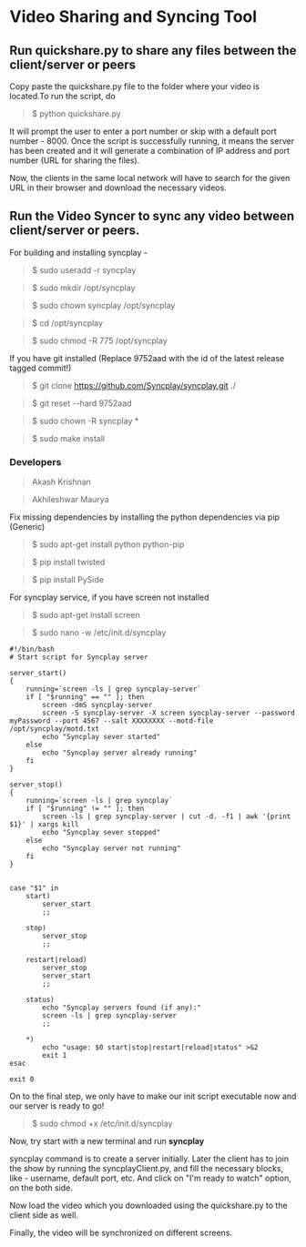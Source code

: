 # Video Sharing and Syncing Tool

## Run quickshare.py to share any files between the client/server or peers

Copy paste the quickshare.py file to the folder where your video is located.To run the script, do

> $ python quickshare.py 

It will prompt the user to enter a port number or skip with a default port number - 8000. Once the script is successfully running, it means the server has been created and it will generate a combination of IP address and port number (URL for sharing the files).

Now, the clients in the same local network will have to search for the given URL in their browser and download the necessary videos.

## Run the Video Syncer to sync any video between client/server or peers.

For building and installing syncplay - 

> $ sudo useradd -r syncplay

> $ sudo mkdir /opt/syncplay

> $ sudo chown syncplay /opt/syncplay

> $ cd /opt/syncplay

> $ sudo chmod -R 775 /opt/syncplay


If you have git installed (Replace 9752aad with the id of the latest release tagged commit!)

> $ git clone https://github.com/Syncplay/syncplay.git ./

> $ git reset --hard 9752aad

> $ sudo chown -R syncplay *

> $ sudo make install

### Developers

> Akash Krishnan

> Akhileshwar Maurya

Fix missing dependencies by installing the python dependencies via pip (Generic)

> $ sudo apt-get install python python-pip

> $ pip install twisted

> $ pip install PySide

For syncplay service, if you have screen not installed

> $ sudo apt-get install screen

> $ sudo nano -w /etc/init.d/syncplay

```
#!/bin/bash
# Start script for Syncplay server

server_start()
{
    running=`screen -ls | grep syncplay-server`
    if [ "$running" == "" ]; then
        screen -dmS syncplay-server
        screen -S syncplay-server -X screen syncplay-server --password myPassword --port 4567 --salt XXXXXXXX --motd-file /opt/syncplay/motd.txt
        echo "Syncplay sever started"
    else
        echo "Syncplay server already running"
    fi
}

server_stop()
{
    running=`screen -ls | grep syncplay`
    if [ "$running" != "" ]; then
        screen -ls | grep syncplay-server | cut -d. -f1 | awk '{print $1}' | xargs kill
        echo "Syncplay sever stopped"
    else
        echo "Syncplay server not running"
    fi
}


case "$1" in
    start)
        server_start
        ;;

    stop)
        server_stop
        ;;

    restart|reload)
        server_stop
        server_start
        ;;

    status)
        echo "Syncplay servers found (if any):"
        screen -ls | grep syncplay-server
        ;;

    *)
        echo "usage: $0 start|stop|restart|reload|status" >&2
        exit 1
esac

exit 0
```
On to the final step, we only have to make our init script executable now and our server is ready to go! 

> $ sudo chmod +x /etc/init.d/syncplay

Now, try start with a new terminal and run **syncplay**

syncplay command is to create a server initially. Later the client has to join the show by running the syncplayClient.py, and fill the necessary blocks, like - username, default port, etc. And click on "I'm ready to watch" option, on the both side.

Now load the video which you downloaded using the quickshare.py to the client side as well. 

Finally, the video will be synchronized on different screens.
